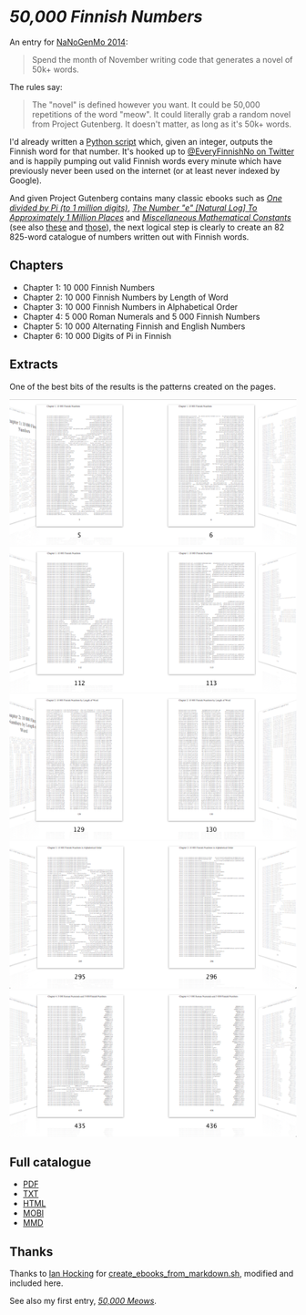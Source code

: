 *50,000 Finnish Numbers*
========================


An entry for [NaNoGenMo 2014](https://github.com/dariusk/NaNoGenMo-2014/):

> Spend the month of November writing code that generates a novel of 50k+ words.

The rules say:

> The "novel" is defined however you want. It could be 50,000 repetitions of the word "meow". It could literally grab a random novel from Project Gutenberg. It doesn't matter, as long as it's 50k+ words.

I'd already written a [Python script](https://github.com/hugovk/fino) which, given an integer, outputs the Finnish word for that number. It's hooked up to [@EveryFinnishNo on Twitter](https://twitter.com/EveryFinnishNo) and is happily pumping out valid Finnish words every minute which have previously never been used on the internet (or at least never indexed by Google).

And given Project Gutenberg contains many classic ebooks such as *[One divided by Pi (to 1 million digits)](http://www.gutenberg.org/files/745/745.txt)*, *[The Number "e" [Natural Log] To Approximately 1 Million Places](http://www.gutenberg.org/files/127/old/ee710.txt)* and *[Miscellaneous Mathematical Constants](http://www.gutenberg.org/files/634/634.txt)* (see also [these](http://www.gutenberg.org/wiki/Mathematics_(Bookshelf)#Constants_and_Numerical_Sequences) and [those](http://www.gutenberg.org/wiki/Mathematics_(Bookshelf)#Amusements.2C_Arithmetics.2C_Recreations)), the next logical step is clearly to create an 82 825-word catalogue of numbers written out with Finnish words.

Chapters
--------

 * Chapter 1: 10 000 Finnish Numbers
 * Chapter 2: 10 000 Finnish Numbers by Length of Word
 * Chapter 3: 10 000 Finnish Numbers in Alphabetical Order
 * Chapter 4: 5 000 Roman Numerals and 5 000 Finnish Numbers
 * Chapter 5: 10 000 Alternating Finnish and English Numbers
 * Chapter 6: 10 000 Digits of Pi in Finnish

Extracts
--------

One of the best bits of the results is the patterns created on the pages.

![Pages from the catalogue](screenshots/screenshot1.png)
![Pages from the catalogue](screenshots/screenshot2.png)
![Pages from the catalogue](screenshots/screenshot3.png)
![Pages from the catalogue](screenshots/screenshot4.png)
![Pages from the catalogue](screenshots/screenshot5.png)

Full catalogue
--------------

 * [PDF](Publication_Ready/50kFiNo.pdf?raw=true)
 * [TXT](Publication_Ready/50kFiNo.txt?raw=true)
 * [HTML](https://hugovk.github.io/viisikymmentatuhatta/Publication_Ready/50kFiNo.html)
 * [MOBI](Publication_Ready/50kFiNo.mobi?raw=true)
 * [MMD](Publication_Ready/50kFiNo.mmd?raw=true)


Thanks
------

Thanks to [Ian Hocking](http://ianhocking.com/2013/06/23/writing-a-novel-using-markdown-part-two/) for [create_ebooks_from_markdown.sh](create_ebooks_from_markdown.sh), modified and included here.

See also my first entry, *[50,000 Meows](https://github.com/hugovk/meow.py/)*.
